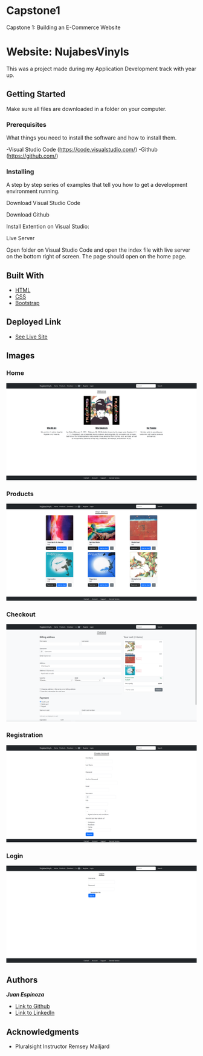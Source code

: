 # Capstone1
 Capstone 1: Building an E-Commerce Website

# Website: NujabesVinyls

This was a project made during my Application Development track with year up.  

## Getting Started

Make sure all files are downloaded in a folder on your computer.  

### Prerequisites

What things you need to install the software and how to install them.

-Visual Studio Code (https://code.visualstudio.com/)
-Github (https://github.com/)

### Installing

A step by step series of examples that tell you how to get a development environment running.

Download Visual Studio Code

Download Github

Install Extention on Visual Studio:

Live Server

Open folder on Visual Studio Code and open the index file with live server on the bottom right of screen. The page should open on the home page.


## Built With

* [HTML](https://developer.mozilla.org/en-US/docs/Web/HTML)
* [CSS](https://developer.mozilla.org/en-US/docs/Web/CSS)
* [Bootstrap](https://getbootstrap.com/)

## Deployed Link

* [See Live Site](https://juanespinozacode.github.io/Capstone1/)

## Images

### Home
![Home](images/home-snap.PNG)

### Products
![Products](images/products-snap.PNG)

### Checkout
![Checkout](images/checkout-snap.PNG)

### Registration
![Registration](images/registration-snap.PNG)

### Login
![Login](images/login-snap.PNG)

## Authors

***Juan Espinoza*** 

- [Link to Github](https://github.com/JuanEspinozaCode)
- [Link to LinkedIn](https://www.linkedin.com/in/juan-espinoza-5b3410237/)

## Acknowledgments

* Pluralsight Instructor Remsey Mailjard